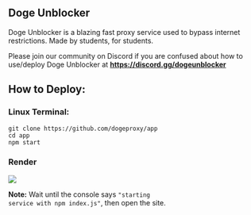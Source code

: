 <h2>Doge Unblocker</h2>
<p>Doge Unblocker is a blazing fast proxy service used to bypass internet restrictions. Made by students, for students.</p>
<p>Please join our community on Discord if you are confused about how to use/deploy Doge Unblocker at <strong><a href="https://discord.com/invite/sWPHCdxCPU">https://discord.gg/dogeunblocker</a></strong>



<h2>How to Deploy:</h2>
<h3>Linux Terminal:</h3>
<code>git clone https://github.com/dogeproxy/app</code>
<br>
<code>cd app</code>
<br>
<code>npm start</code>
<h3>Render</h3>
<a href="https://render.com/deploy?repo=https://github.com/dogeproxy/app">
<img src="https://raw.githubusercontent.com/BinBashBanana/deploy-buttons/main/buttons/remade/render.svg"></img></a>

<strong>Note:</strong> Wait until the console says <code>"starting service with npm index.js"</code>, then open the site.
